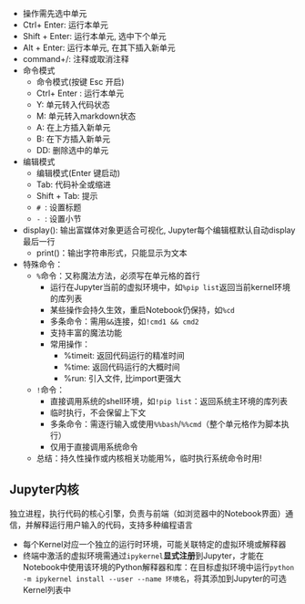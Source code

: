 - 操作需先选中单元
- Ctrl+ Enter: 运行本单元
- Shift + Enter: 运行本单元, 选中下个单元
- Alt + Enter: 运行本单元, 在其下插入新单元
- command+/: 注释或取消注释
- 命令模式
  - 命令模式(按键 Esc 开启)
  - Ctrl+ Enter : 运行本单元
  - Y: 单元转入代码状态
  - M: 单元转入markdown状态
  - A: 在上方插入新单元
  - B: 在下方插入新单元
  - DD: 删除选中的单元
- 编辑模式
  - 编辑模式(Enter 键启动)
  - Tab: 代码补全或缩进
  - Shift + Tab: 提示
  - `# `: 设置标题
  - `- `: 设置小节
- display(): 输出富媒体对象更适合可视化, Jupyter每个编辑框默认自动display最后一行
  - print()：输出字符串形式，只能显示为文本
- 特殊命令：
  - `%`命令：又称魔法方法，必须写在单元格的首行
    - 运行在Jupyter当前的虚拟环境中，如`%pip list`返回当前kernel环境的库列表
    - 某些操作会持久生效，重启Notebook仍保持，如`%cd`
    - 多条命令：需用`&&`连接，如`!cmd1 && cmd2`
    - 支持丰富的魔法功能
    - 常用操作：
      - %timeit: 返回代码运行的精准时间
      - %time: 返回代码运行的大概时间
      - %run: 引入文件, 比import更强大
  - `!`命令：
    - 直接调用系统的shell环境，如`!pip list`：返回系统主环境的库列表
    - 临时执行，不会保留上下文
    - 多条命令：需逐行输入或使用`%%bash`/`%%cmd`（整个单元格作为脚本执行）
    - 仅用于直接调用系统命令
  - 总结：持久性操作或内核相关功能用%，临时执行系统命令时用!



## Jupyter内核

独立进程，执行代码的核心引擎，负责与前端（如浏览器中的Notebook界面）通信，并解释运行用户输入的代码，支持多种编程语言

- 每个Kernel对应一个独立的运行时环境，可能关联特定的虚拟环境或解释器
- 终端中激活的虚拟环境需通过`ipykernel`**显式注册**到Jupyter，才能在Notebook中使用该环境的Python解释器和库：在目标虚拟环境中运行`python -m ipykernel install --user --name 环境名`，将其添加到Jupyter的可选Kernel列表中